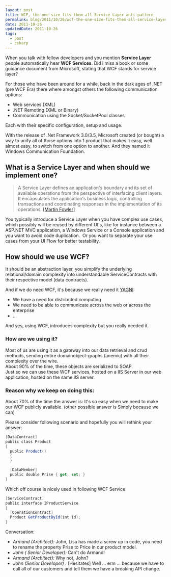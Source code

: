 ```yaml
---
layout: post
title: WCF, the one size fits them all Service Layer anti-pattern
permalink: blog/2011/10/26/wcf-the-one-size-fits-them-all-service-layer-anti-pattern/index.html
date: 2011-10-26
updatedDate: 2011-10-26
tags:
  - post
  - csharp
---
```


When you talk with fellow developers and you mention **Service Layer** people automatically hear **WCF Services**. Did i miss a book or some guidance document from Microsoft, stating that WCF stands for service layer?

For those who have been around for a while, back in the dark ages of .NET (pre WCF Era) there where amongst others the following communication options:

- Web services (XML)
- .NET Remoting (XML or Binary)
- Communication using the Socket/SocketPool classes

Each with their specific configuration, setup and usage.

With the release of .Net Framework 3.0/3.5, Microsoft created (or bought) a way to unify all of those options into 1 product that makes it easy, well almost easy, to switch from one option to another. And they named it Windows Communication Foundation.

## What is a Service Layer and when should we implement one?

> A Service Layer defines an application's boundary and its set of available operations from the perspective of interfacing client layers. It encapsulates the application's business logic, controlling transactions and coordinating responses in the implementation of its operations. [[Martin Fowler]](http://martinfowler.com/eaaCatalog/serviceLayer.html)

You typically introduce a Service Layer when you have complex use cases, which possibly will be reused by different UI's, like for instance between a ASP.NET MVC application, a Windows Service or a Console application and you want to avoid code duplication.  Or you want to separate your use cases from your UI Flow for better testability.

## How should we use WCF?

It should be an abstraction layer, you simplify the underlying relational/domain complexity into understandable ServiceContracts with their respective model (data contracts).

And if we do need WCF, it's because we really need it [YAGNI](https://en.wikipedia.org/wiki/You_aren't_gonna_need_it "You aren't gonna need it"):

- We have a need for distributed computing
- We need to be able to communicate across the web or across the enterprise
- ...

And yes, using WCF, introduces complexity but you really needed it.

### How are we using it?

Most of us are using it as a gateway into our data retrieval and crud methods, sending entire domainobject-graphs (anemic) with all their complexity over the wire.  
About 90% of the time, these objects are serialized to SOAP.  
Just so we can use these WCF services, hosted on a IIS Server in our web application, hosted on the same IIS server.

### Reason why we keep on doing this:

About 70% of the time the answer is: It's so easy when we need to make our WCF publicly available. (other possible answer is Simply because we can)

Please consider following scenario and hopefully you will rethink your answer:

```csharp
[DataContract]
public class Product
{
  public Product()
  {
  }

  [DataMember]
  public double Prise { get; set; }
}
```

Which off course is nicely used in following WCF Service:

```csharp
[ServiceContract]
public interface IProductService
{
  [OperationContract]
  Product GetProductById(int id);
}
```

Conversation:

- _Armand (Architect):_ John, Lisa has made a screw up in code, you need to rename the property Prise to Price in our product model.
- _John ( Senior Developer):_ Can't do Armand!
- _Armand (Architect):_ Why not, John?
- _John (Senior Developer) :_ [Hesitates] Well ... erm ... because we have to call all of our customers and tell them we have a breaking API change.
